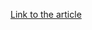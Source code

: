 [Link to the article](https://www.microsoft.com/en-us/security/blog/2023/07/25/cryptojacking-understanding-and-defending-against-cloud-compute-resource-abuse/)
